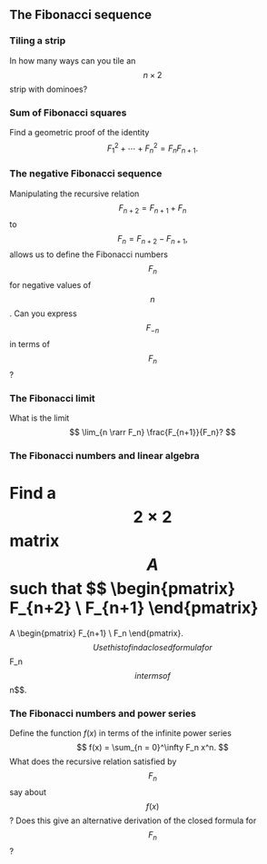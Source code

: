 ## The Fibonacci sequence

### Tiling a strip

In how many ways can you tile an $$n \times 2$$ strip with dominoes?


### Sum of Fibonacci squares

Find a geometric proof of the identity
$$
F_1^2 + \cdots + F_n^2 = F_n F_{n+1}.
$$


### The negative Fibonacci sequence

Manipulating the recursive relation
$$
F_{n+2} = F_{n+1} + F_n
$$
to
$$
F_n = F_{n+2} - F_{n+1},
$$
allows us to define the Fibonacci numbers $$F_n$$ for negative values of $$n$$. Can you express $$F_{-n}$$ in terms of $$F_n$$?


### The Fibonacci limit

What is the limit
$$
\lim_{n \rarr F_n} \frac{F_{n+1}}{F_n}?
$$


### The Fibonacci numbers and linear algebra

Find a $$2 \times 2$$ matrix $$A$$ such that
$$
\begin{pmatrix}
  F_{n+2} \\
  F_{n+1}
\end{pmatrix}
=
A
\begin{pmatrix}
  F_{n+1} \\
  F_n
\end{pmatrix}.
$$
Use this to find a closed formula for $$F_n$$ in terms of $$n$$.


### The Fibonacci numbers and power series

Define the function $f(x)$ in terms of the infinite power series
$$
f(x) = \sum_{n = 0}^\infty F_n x^n.
$$
What does the recursive relation satisfied by $$F_n$$ say about $$f(x)$$? Does this give an alternative derivation of the closed formula for $$F_n$$?

